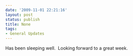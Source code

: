 ```yaml
---
date: '2009-11-01 22:21:16'
layout: post
status: publish
title: None
tags:
- General Updates
---
```


Has been sleeping well.  Looking forward to a great week.
